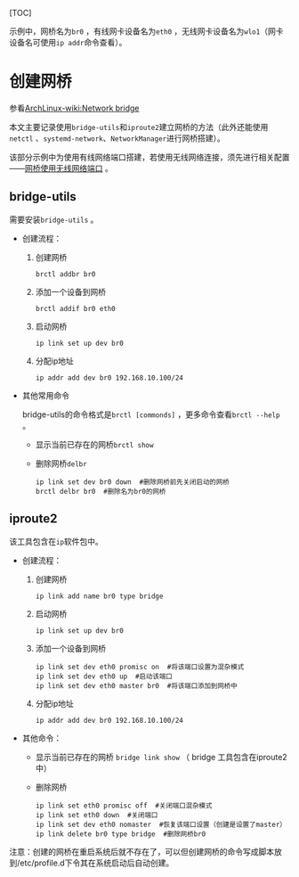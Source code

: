 [TOC]

示例中，网桥名为`br0` ，有线网卡设备名为`eth0` ，无线网卡设备名为`wlo1`（网卡设备名可使用`ip addr`命令查看）。

# 创建网桥

参看[ArchLinux-wiki:Network bridge](https://wiki.archlinux.org/index.php/Network_bridge_(%E7%AE%80%E4%BD%93%E4%B8%AD%E6%96%87)#.E9.80.9A.E8.BF.87_bridge-utils)

本文主要记录使用`bridge-utils`和`iproute2`建立网桥的方法（此外还能使用`netctl` 、`systemd-network`、`NetworkManager`进行网桥搭建）。

该部分示例中为使用有线网络端口搭建，若使用无线网络连接，须先进行相关配置——[网桥使用无线网络端口](#网桥使用无线网络端口) 。

## bridge-utils

需要安装`bridge-utils` 。

- 创建流程：

  1. 创建网桥

     ```shell
     brctl addbr br0
     ```

  2. 添加一个设备到网桥

     ```shell
     brctl addif br0 eth0
     ```

  3. 启动网桥

     ```shell
     ip link set up dev br0
     ```

  4. 分配ip地址

     ```shell
     ip addr add dev br0 192.168.10.100/24
     ```

- 其他常用命令

  bridge-utils的命令格式是`brctl [commonds]` ，更多命令查看`brctl --help` 。

  - 显示当前已存在的网桥`brctl show`

  - 删除网桥`delbr`

    ```shell
    ip link set dev br0 down  #删除网桥前先关闭启动的网桥
    brctl delbr br0  #删除名为br0的网桥
    ```

## iproute2

该工具包含在`ip`软件包中。

- 创建流程：

  1. 创建网桥  

     ```shell
     ip link add name br0 type bridge
     ```

  2. 启动网桥

     ```shell
     ip link set up dev br0
     ```

  3. 添加一个设备到网桥

     ```shell
     ip link set dev eth0 promisc on  #将该端口设置为混杂模式
     ip link set dev eth0 up  #启动该端口
     ip link set dev eth0 master br0  #将该端口添加到网桥中
     ```

  4. 分配ip地址

     ```shell
     ip addr add dev br0 192.168.10.100/24
     ```

- 其他命令：

  - 显示当前已存在的网桥 `bridge link show`  （ bridge 工具包含在iproute2中）

  - 删除网桥

    ```shell
    ip link set eth0 promisc off  #关闭端口混杂模式
    ip link set eth0 down  #关闭端口
    ip link set dev eth0 nomaster  #恢复该端口设置（创建是设置了master）
    ip link delete br0 type bridge  #删除网桥br0
    ```

注意：创建的网桥在重启系统后就不存在了，可以但创建网桥的命令写成脚本放到/etc/profile.d下令其在系统启动后自动创建。